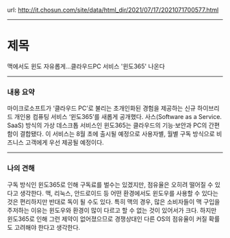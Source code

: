 url: http://it.chosun.com/site/data/html_dir/2021/07/17/2021071700577.html

---

# 제목

맥에서도 윈도 자유롭게...클라우드PC 서비스 '윈도365' 나온다


---

### 내용 요약

마이크로소프트가 ‘클라우드 PC’로 불리는 초개인화된 경험을 제공하는 신규 하이브리드 개인용 컴퓨팅 서비스 ‘윈도365’를 새롭게 공개했다.
사스(Software as a Service. SaaS) 방식의 가상 데스크톱 서비스인 윈도365는 클라우드의 기능·보안과 PC의 간편함이 결합됐다.
이 서비스는 8월 초에 출시될 예정으로 사용자별, 월별 구독 방식으로 비즈니스 고객에게 우선 제공될 예정이다.


---

### 나의 견해

구독 방식인 윈도365로 인해 구독료를 벌수는 있겠지만, 점유율은 오히려 떨어질 수 있다고 생각한다.
맥, 리눅스, 안드로이드 등 어떤 환경에서도 윈도우를 사용할 수 있다는 것은 편리하지만 반대로 독이 될 수도 있다.
특히 맥의 경우, 많은 소비자들이 맥 구입을 주저하는 이유는 윈도우와 환경이 많이 다르고 할 수 없는 것이 있어서가 크다.
하지만 윈도365로 인해 그런 제약이 없어졌으므로 경쟁상대인 다른 OS의 점유율이 커질 확률도 고려해야 한다고 생각한다.